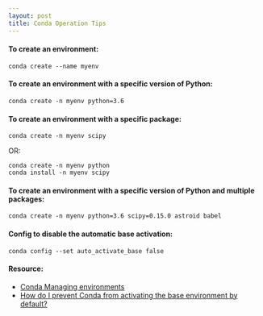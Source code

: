 ```yaml
---
layout: post
title: Conda Operation Tips
---
```


#### To create an environment:
```
conda create --name myenv
```

#### To create an environment with a specific version of Python:
```
conda create -n myenv python=3.6
```

#### To create an environment with a specific package:
```
conda create -n myenv scipy
```
OR:
```
conda create -n myenv python
conda install -n myenv scipy
```

#### To create an environment with a specific version of Python and multiple packages:
```
conda create -n myenv python=3.6 scipy=0.15.0 astroid babel
```

#### Config to disable the automatic base activation:
```
conda config --set auto_activate_base false
```

#### Resource:
* [Conda Managing environments](https://docs.conda.io/projects/conda/en/latest/user-guide/tasks/manage-environments.html)
* [How do I prevent Conda from activating the base environment by default?](https://stackoverflow.com/questions/54429210/how-do-i-prevent-conda-from-activating-the-base-environment-by-default)
